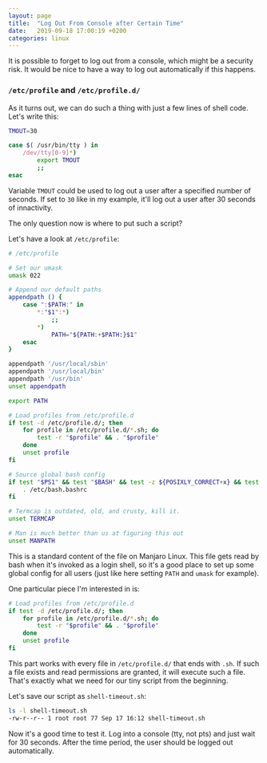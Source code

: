 ```yaml
---
layout: page
title:  "Log Out From Console after Certain Time"
date:   2019-09-18 17:00:19 +0200
categories: linux
---
```


It is possible to forget to log out from a console, which might be a security risk. It would be nice to have a way to log out automatically if this happens.

### `/etc/profile` and `/etc/profile.d/`

As it turns out, we can do such a thing with just a few lines of shell code. Let's write this:

```sh
TMOUT=30

case $( /usr/bin/tty ) in
	/dev/tty[0-9]*)
		export TMOUT
		;;
esac
```

Variable `TMOUT` could be used to log out a user after a specified number of seconds. If set to `30` like in my example, it'll log out a user after 30 seconds of innactivity.

The only question now is where to put such a script?

Let's have a look at `/etc/profile`:

```sh
# /etc/profile

# Set our umask
umask 022

# Append our default paths
appendpath () {
    case ":$PATH:" in
        *:"$1":*)
            ;;
        *)
            PATH="${PATH:+$PATH:}$1"
    esac
}

appendpath '/usr/local/sbin'
appendpath '/usr/local/bin'
appendpath '/usr/bin'
unset appendpath

export PATH

# Load profiles from /etc/profile.d
if test -d /etc/profile.d/; then
	for profile in /etc/profile.d/*.sh; do
		test -r "$profile" && . "$profile"
	done
	unset profile
fi

# Source global bash config
if test "$PS1" && test "$BASH" && test -z ${POSIXLY_CORRECT+x} && test -r /etc/bash.bashrc; then
	. /etc/bash.bashrc
fi

# Termcap is outdated, old, and crusty, kill it.
unset TERMCAP

# Man is much better than us at figuring this out
unset MANPATH
```

This is a standard content of the file on Manjaro Linux. This file gets read by bash when it's invoked as a login shell, so it's a good place to set up some global config for all users (just like here setting `PATH` and `umask` for example).

One particular piece I'm interested in is:

```sh
# Load profiles from /etc/profile.d
if test -d /etc/profile.d/; then
	for profile in /etc/profile.d/*.sh; do
		test -r "$profile" && . "$profile"
	done
	unset profile
fi
```

This part works with every file in `/etc/profile.d/` that ends with `.sh`. If such a file exists and read permissions are granted, it will execute such a file. That's exactly what we need for our tiny script from the beginning.

Let's save our script as `shell-timeout.sh`:
```sh
ls -l shell-timeout.sh 
-rw-r--r-- 1 root root 77 Sep 17 16:12 shell-timeout.sh
```

Now it's a good time to test it. Log into a console (tty, not pts) and just wait for 30 seconds. After the time period, the user should be logged out automatically.
